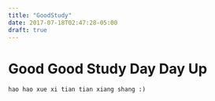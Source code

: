 ```yaml
---
title: "GoodStudy"
date: 2017-07-18T02:47:28-05:00
draft: true
---
```

# Good Good Study Day Day Up

	hao hao xue xi tian tian xiang shang :)
